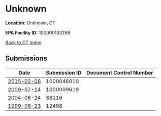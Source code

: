 # Unknown

**Location:** Unknown, CT

**EPA Facility ID:** 100000133269

[Back to CT Index](../../index.md)

## Submissions

| Date | Submission ID | Document Control Number |
|------|--------------|-------------------------|
| [2015-02-06](submissions/1000046010.md) | 1000046010 |  |
| [2009-07-14](submissions/1000009619.md) | 1000009619 |  |
| [2004-06-24](submissions/38116.md) | 38116 |  |
| [1999-06-23](submissions/12498.md) | 12498 |  |
